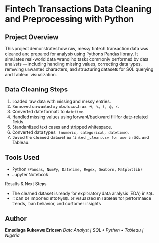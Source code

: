 # Fintech Transactions Data Cleaning and Preprocessing with Python
## Project Overview

This project demonstrates how raw, messy fintech transaction data was cleaned and prepared for analysis using Python’s Pandas library.
It simulates real-world data wrangling tasks commonly performed by data analysts — including handling missing values, correcting data types, removing unwanted characters, and structuring datasets for SQL querying and Tableau visualization.

## Data Cleaning Steps
1. Loaded raw data with missing and messy entries.
2. Removed unwanted symbols such as ``` ₦, %, ?, @, /.```
3. Converted date formats to ```datetime```.
4. Handled missing values using forward/backward fill for date-related fields.
5. Standardized text cases and stripped whitespace.
6. Converted data types ``` (numeric, categorical, datetime)```.
7. Saved the cleaned dataset as ```fintech_clean.csv for use in``` ```SQL``` and Tableau.

## Tools Used
- Python ```(Pandas, NumPy, Datetime, Regex, Seaborn, Matplotlib)```
- Jupyter Notebook

Results & Next Steps
- The cleaned dataset is ready for exploratory data analysis (EDA) in ```SQL```.
- It can be imported into ```MySQL``` or visualized in Tableau for performance trends, loan behavior, and customer insights

## Author
**Emudiaga Rukevwe Ericson**
_Data Analyst | SQL • Python • Tableau | Nigeria_
